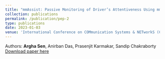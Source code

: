 ```yaml
---
title: "mmAssist: Passive Monitoring of Driver’s Attentiveness Using mmWave Sensors"
collection: publications
permalink: /publication/pep-2
type: publications
date: 2023-01-03
venue: 'International Conference on COMmunication Systems & NETworkS (COMSNETS)'
---
```


Authors: <b>Argha Sen</b>, Anirban Das, Prasenjit Karmakar, Sandip Chakraborty<br>
[Download paper here](http://arghasen10.github.io/files/comsnets_23_final_version.pdf)